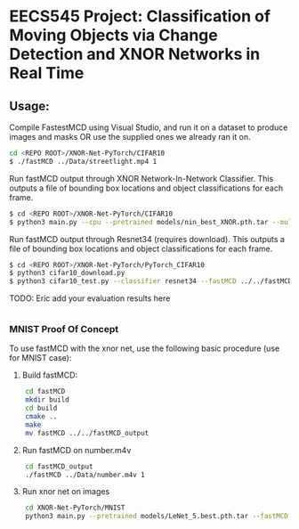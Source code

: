 # EECS545 Project: Classification of Moving Objects via Change Detection and XNOR Networks in Real Time

## Usage:
Compile FastestMCD using Visual Studio, and run it on a dataset to produce images and masks OR use the supplied ones we already ran it on.
```bash
cd <REPO ROOT>/XNOR-Net-PyTorch/CIFAR10
$ ./fastMCD ../Data/streetlight.mp4 1
```

Run fastMCD output through XNOR Network-In-Network Classifier. This outputs a file of bounding box locations and object classifications for each frame.
```bash
$ cd <REPO ROOT>/XNOR-Net-PyTorch/CIFAR10
$ python3 main.py --cpu --pretrained models/nin_best_XNOR.pth.tar --multi_fastMCD ../../fastMCD_output/streetlight_results --label 1
```

Run fastMCD output through Resnet34 (requires download). This outputs a file of bounding box locations and object classifications for each frame.
```bash
$ cd <REPO ROOT>/XNOR-Net-PyTorch/PyTorch_CIFAR10
$ python3 cifar10_download.py
$ python3 cifar10_test.py --classifier resnet34 --fastMCD ../../fastMCD_output/streetlight_results --label 1
```

TODO: Eric add your evaluation results here
```bash
```



### MNIST Proof Of Concept
To use fastMCD with the xnor net, use the following basic procedure (use for MNIST case):

1) Build fastMCD:
```bash
    cd fastMCD
    mkdir build
    cd build
    cmake ..
    make
    mv fastMCD ../../fastMCD_output
```

2) Run fastMCD on number.m4v
```bash
    cd fastMCD_output
    ./fastMCD ../Data/number.m4v 1
```

3) Run xnor net on images
```bash
    cd XNOR-Net-PyTorch/MNIST
    python3 main.py --pretrained models/LeNet_5.best.pth.tar --fastMCD ../fastMCD_output/results/
```

